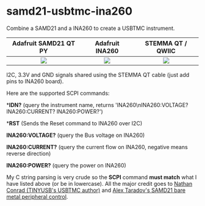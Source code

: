 # samd21-usbtmc-ina260
Combine a SAMD21 and a INA260 to create a USBTMC instrument.

Adafruit SAMD21 QT PY             |  Adafruit INA260            | STEMMA QT / QWIIC
:-------------------------:|:-------------------------:|:-------------------------:|
![](https://cdn-learn.adafruit.com/assets/assets/000/095/173/large1024/adafruit_products_QTPy_top.jpg)  |  ![](https://d2t1xqejof9utc.cloudfront.net/screenshots/pics/a0f601ef2c4a887e5ef29240891e0e13/large.png)  | ![](https://cdn-shop.adafruit.com/970x728/4397-02.jpg)

I2C, 3.3V and GND signals shared using the STEMMA QT cable (just add pins to INA260 board).

Here are the supported SCPI commands:

***IDN?** (query the instrument name, returns 'INA260\nINA260:VOLTAGE? INA260:CURRENT? INA260:POWER?')

***RST** (Sends the Reset command to INA260 over I2C)

**INA260:VOLTAGE?** (query the Bus voltage on INA260)

**INA260:CURRENT?** (query the current flow on INA260, negative means reverse direction)

**INA260:POWER?** (query the power on INA260)

My C string parsing is very crude so the **SCPI** command **must match** what I have listed above (or be in lowercase).
All the major credit goes to [Nathan Conrad (TINYUSB's USBTMC author)](https://github.com/pigrew) and [Alex Taradov's SAMD21 bare metal peripheral control](https://github.com/ataradov/dgw).
